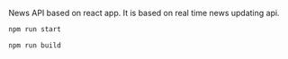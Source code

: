 News API based on react app.
It is based on real time news updating api.
```bash
npm run start
```

```bash 
npm run build
```

